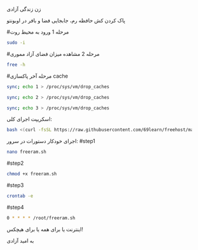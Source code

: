 زن  زندگی آزادی

پاک کردن کش حافظه رم، جابجایی فضا و بافر در اوبونتو



#مرحله 1
ورود به محیط روت

```sh
sudo -i
```
#مرحله 2
مشاهده میزان فضای آزاد مموری

```sh
free -h
```

#مرحله آخر
پاکسازی cache

```sh
sync; echo 1 > /proc/sys/vm/drop_caches
```
```sh
sync; echo 2 > /proc/sys/vm/drop_caches
```
```sh
sync; echo 3 > /proc/sys/vm/drop_caches
```
اسکریپت اجرای کلی:
```sh
bash <(curl -fsSL https://raw.githubusercontent.com/69learn/freehost/main/freehost.sh)
```
اجرای خودکار دستورات در سرور:
#step1
```sh
nano freeram.sh
```
#step2
```sh
chmod +x freeram.sh
```
#step3
```sh
crontab -e
```
#step4
```sh
0 * * * * /root/freeram.sh
```

اینترنت یا برای همه یا برای هیچکس!

به امید آزادی

